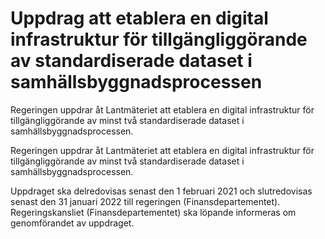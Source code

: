 # Uppdrag att etablera en digital infrastruktur för tillgängliggörande av standardiserade dataset i samhällsbyggnadsprocessen

Regeringen uppdrar åt Lantmäteriet att etablera en digital infrastruktur för tillgängliggörande av minst två standardiserade dataset i samhällsbyggnadsprocessen.

Regeringen uppdrar åt Lantmäteriet att etablera en digital infrastruktur för tillgängliggörande av minst två standardiserade dataset i samhällsbyggnadsprocessen.

Uppdraget ska delredovisas senast den 1 februari 2021 och slutredovisas senast den 31 januari 2022 till regeringen (Finansdepartementet). Regeringskansliet (Finansdepartementet) ska löpande informeras om genomförandet av uppdraget.
